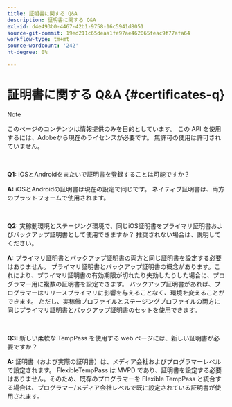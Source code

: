 ```yaml
---
title: 証明書に関する Q&A
description: 証明書に関する Q&A
exl-id: d4e493b0-4467-42b1-9758-16c5941d8051
source-git-commit: 19ed211c65deaa1fe97ae462065feac9f77afa64
workflow-type: tm+mt
source-wordcount: '242'
ht-degree: 0%

---
```


# 証明書に関する Q&amp;A {#certificates-q}

>[!NOTE]
>
>このページのコンテンツは情報提供のみを目的としています。 この API を使用するには、Adobeから現在のライセンスが必要です。 無許可の使用は許可されていません。

</br>

**Q1:** iOSとAndroidをまたいで証明書を登録することは可能ですか？

**A:** iOSとAndroidの証明書は現在の設定で同じです。 ネイティブ証明書は、両方のプラットフォームで使用されます。

</br>

**Q2:** 実稼動環境とステージング環境で、同じiOS証明書をプライマリ証明書およびバックアップ証明書として使用できますか？ 推奨されない場合は、説明してください。

**A:** プライマリ証明書とバックアップ証明書の両方と同じ証明書を設定する必要はありません。 プライマリ証明書とバックアップ証明書の概念があります。これにより、プライマリ証明書の有効期限が切れたり失効したりした場合に、プログラマー用に複数の証明書を設定できます。 バックアップ証明書があれば、プログラマーはリリースプライマリに影響を与えることなく、環境を変えることができます。 ただし、実稼働プロファイルとステージングプロファイルの両方に同じプライマリ証明書とバックアップ証明書のセットを使用できます。

</br>

**Q3:** 新しい柔軟な TempPass を使用する web ページには、新しい証明書が必要ですか？

**A:** 証明書（および実際の証明書）は、メディア会社およびプログラマーレベルで設定されます。 FlexibleTempPass は MVPD であり、証明書を設定する必要はありません。そのため、既存のプログラマーを Flexible TempPass と統合する場合は、プログラマー/メディア会社レベルで既に設定されている証明書が使用されます。
